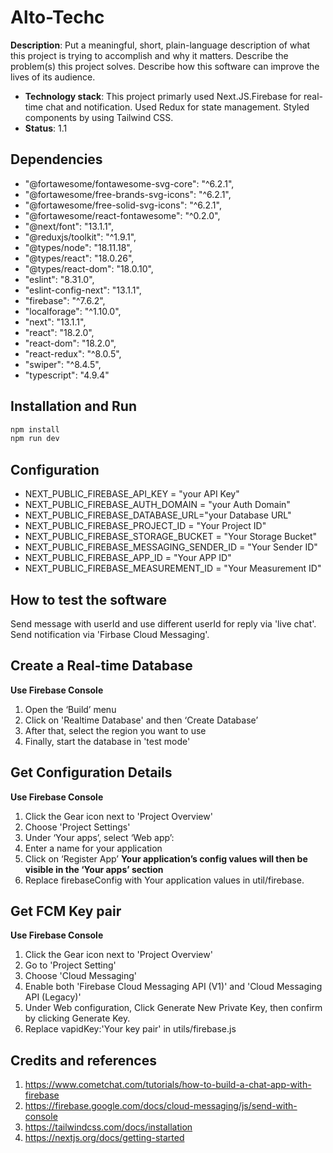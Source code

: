 # Alto-Techc

**Description**: Put a meaningful, short, plain-language description of what
this project is trying to accomplish and why it matters.
Describe the problem(s) this project solves.
Describe how this software can improve the lives of its audience.

- **Technology stack**: This project primarly used Next.JS.Firebase for real-time chat and notification. Used Redux for state management. Styled components by using Tailwind CSS.
- **Status**: 1.1

## Dependencies
- "@fortawesome/fontawesome-svg-core": "^6.2.1",
- "@fortawesome/free-brands-svg-icons": "^6.2.1",
- "@fortawesome/free-solid-svg-icons": "^6.2.1",
- "@fortawesome/react-fontawesome": "^0.2.0",
- "@next/font": "13.1.1",
- "@reduxjs/toolkit": "^1.9.1",
- "@types/node": "18.11.18",
- "@types/react": "18.0.26",
- "@types/react-dom": "18.0.10",
- "eslint": "8.31.0",
- "eslint-config-next": "13.1.1",
- "firebase": "^7.6.2",
- "localforage": "^1.10.0",
- "next": "13.1.1",
- "react": "18.2.0",
- "react-dom": "18.2.0",
- "react-redux": "^8.0.5",
- "swiper": "^8.4.5",
- "typescript": "4.9.4"

## Installation and Run

```bash
npm install
npm run dev
```

## Configuration
- NEXT_PUBLIC_FIREBASE_API_KEY = "your API Key"
- NEXT_PUBLIC_FIREBASE_AUTH_DOMAIN = "your Auth Domain"
- NEXT_PUBLIC_FIREBASE_DATABASE_URL="your Database URL"
- NEXT_PUBLIC_FIREBASE_PROJECT_ID = "Your Project ID"
- NEXT_PUBLIC_FIREBASE_STORAGE_BUCKET = "Your Storage Bucket"
- NEXT_PUBLIC_FIREBASE_MESSAGING_SENDER_ID = "Your Sender ID"
- NEXT_PUBLIC_FIREBASE_APP_ID = "Your APP ID"
- NEXT_PUBLIC_FIREBASE_MEASUREMENT_ID = "Your Measurement ID"

## How to test the software
Send message with userId and use different userId for reply via 'live chat'.
Send notification via 'Firbase Cloud Messaging'.

## Create a Real-time Database
**Use Firebase Console**
1. Open the ‘Build’ menu
2. Click on 'Realtime Database' and then ‘Create Database’
3. After that, select the region you want to use
4. Finally, start the database in 'test mode'

## Get Configuration Details
**Use Firebase Console**
1. Click the Gear icon next to 'Project Overview'
2. Choose 'Project Settings'
3. Under ‘Your apps’, select ‘Web app’:
4. Enter a name for your application
5. Click on ‘Register App’
**Your application’s config values will then be visible in the ‘Your apps’ section**
6. Replace firebaseConfig with Your application values in util/firebase.

## Get FCM Key pair
**Use Firebase Console**
1. Click the Gear icon next to 'Project Overview'
2. Go to 'Project Setting'
3. Choose 'Cloud Messaging'
4. Enable both 'Firebase Cloud Messaging API (V1)' and 'Cloud Messaging API (Legacy)'
5. Under Web configuration, Click Generate New Private Key, then confirm by clicking Generate Key.
6. Replace vapidKey:'Your key pair' in utils/firebase.js

## Credits and references

1. https://www.cometchat.com/tutorials/how-to-build-a-chat-app-with-firebase
2. https://firebase.google.com/docs/cloud-messaging/js/send-with-console
3. https://tailwindcss.com/docs/installation
4. https://nextjs.org/docs/getting-started